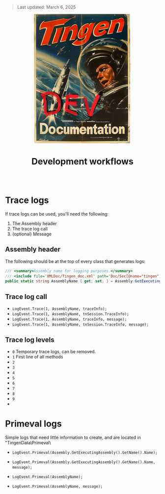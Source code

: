 <!-- u250306 -->

> Last updated: March 6, 2025

<div align="center">

![logo](/.github/image/logo/TingenDevelopmentDocumentation_logo_320x420.png)

  <h1>Development workflows</h1>

</div>
<br>
<br>

# Trace logs

If trace logs can be used, you'll need the following:

1. The Assembly header
2. The trace log call
3. (optional) Message

## Assembly header

The following should be at the top of every class that generates logs:

```csharp
/// <summary>Assembly name for logging purposes.</summary>
/// <include file='XMLDoc/Tingen_doc.xml' path='Doc/Sec[@name="tingen"]/AssemblyName/*'/>
public static string AssemblyName { get; set; } = Assembly.GetExecutingAssembly().GetName().Name;
```

## Trace log call

- `LogEvent.Trace(1, AssemblyName, traceInfo);`
- `LogEvent.Trace(1, AssemblyName, tnSession.TraceInfo);`
- `LogEvent.Trace(1, AssemblyName, traceInfo, message);`
- `LogEvent.Trace(1, AssemblyName, tnSession.TraceInfo, message);`

## Trace log levels

- `0` Temporary trace logs, can be removed.
- `1` First line of all methods
- `2`
- `3`
- `4`
- `5`
- `6`
- `7`
- `8`
- `9`
- 
# Primeval logs

Simple logs that need little information to create, and are located in "TingenData\Primeval\

- `LogEvent.Primeval(Assembly.GetExecutingAssembly().GetName().Name);`
- `LogEvent.Primeval(Assembly.GetExecutingAssembly().GetName().Name, message);`

- `LogEvent.Primeval(AssemblyName);`
- `LogEvent.Primeval(AssemblyName, message);`
